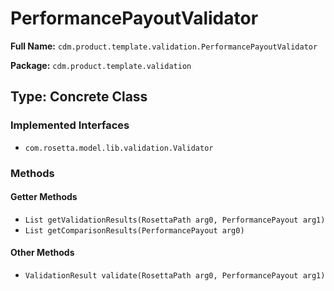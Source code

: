 # PerformancePayoutValidator

**Full Name:** `cdm.product.template.validation.PerformancePayoutValidator`

**Package:** `cdm.product.template.validation`

## Type: Concrete Class

### Implemented Interfaces

- `com.rosetta.model.lib.validation.Validator`

### Methods

#### Getter Methods

- `List getValidationResults(RosettaPath arg0, PerformancePayout arg1)`
- `List getComparisonResults(PerformancePayout arg0)`

#### Other Methods

- `ValidationResult validate(RosettaPath arg0, PerformancePayout arg1)`

